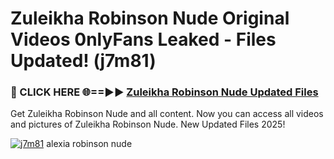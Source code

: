 # Zuleikha Robinson Nude Original Videos 0nlyFans Leaked - Files Updated! (j7m81)

<h3>🔴 CLICK HERE 🌐==►► <a href="https://tinyurl.com/52m3yx9h" rel="nofollow">Zuleikha Robinson Nude Updated Files</a></h3>

Get Zuleikha Robinson Nude and all content. Now you can access all videos and pictures of Zuleikha Robinson Nude. New Updated Files 2025!

[![j7m81](https://i.imgur.com/TnHtlc8.gif)](https://tinyurl.com/52m3yx9h)
alexia robinson nude